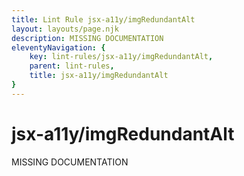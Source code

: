 ```yaml
---
title: Lint Rule jsx-a11y/imgRedundantAlt
layout: layouts/page.njk
description: MISSING DOCUMENTATION
eleventyNavigation: {
	key: lint-rules/jsx-a11y/imgRedundantAlt,
	parent: lint-rules,
	title: jsx-a11y/imgRedundantAlt
}
---
```


# jsx-a11y/imgRedundantAlt

MISSING DOCUMENTATION
